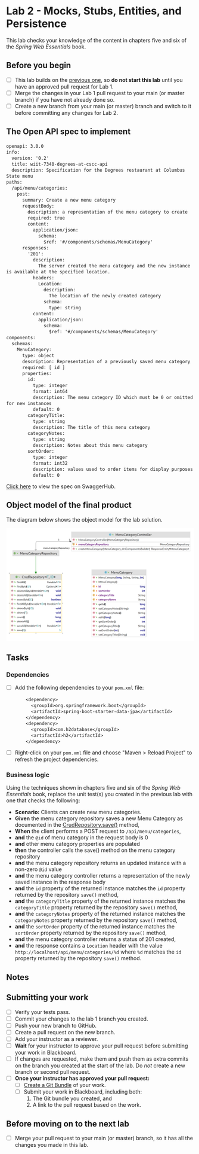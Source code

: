 # Lab 2 - Mocks, Stubs, Entities, and Persistence

This lab checks your knowledge of the content in chapters five and six of the *Spring Web Essentials* book.

## Before you begin

- [ ] This lab builds on the [previous one](../lab-1/README.md), so __do not start this lab__ until you have an approved pull request for Lab 1.
- [ ] Merge the changes in your Lab 1 pull request to your main (or master branch) if you have not already done so.
- [ ] Create a new branch from your main (or master) branch and switch to it before committing any changes for Lab 2.

## The Open API spec to implement

```
openapi: 3.0.0
info:
  version: '0.2'
  title: wiit-7340-degrees-at-cscc-api
  description: Specification for the Degrees restaurant at Columbus State menu
paths:
  /api/menu/categories:
    post:
      summary: Create a new menu category
      requestBody:
        description: a representation of the menu category to create
        required: true
        content:
          application/json:
            schema:
              $ref: '#/components/schemas/MenuCategory'
      responses:
        '201':
          description:
            The server created the menu category and the new instance is available at the specified location.
          headers:
            Location:
              description:
                The location of the newly created category
              schema:
                type: string
          content:
            application/json:
              schema:
                $ref: '#/components/schemas/MenuCategory'
components:
  schemas:
    MenuCategory:
      type: object
      description: Representation of a previously saved menu category
      required: [ id ]
      properties:
        id:
          type: integer
          format: int64
          description: The menu category ID which must be 0 or omitted for new instances
          default: 0
        categoryTitle:
          type: string
          description: The title of this menu category
        categoryNotes:
          type: string
          description: Notes about this menu category
        sortOrder:
          type: integer
          format: int32
          description: values used to order items for display purposes
          default: 0

```

[Click here](https://app.swaggerhub.com/apis/DataDaddy/wiit-7340_degrees_at_cscc_api/0.2) to view the spec on SwaggerHub.

## Object model of the final product

The diagram below shows the object model for the lab solution.

![Object model for completed Lab 2 assignment](./images/ObjectModel.png)

## Tasks

### Dependencies

- [ ] Add the following dependencies to your `pom.xml` file:
  ```
      <dependency>
        <groupId>org.springframework.boot</groupId>
        <artifactId>spring-boot-starter-data-jpa</artifactId>
      </dependency>
      <dependency>
        <groupId>com.h2database</groupId>
        <artifactId>h2</artifactId>
      </dependency>
  ```
- [ ] Right-click on your `pom.xml` file and choose "Maven > Reload Project" to refresh the project dependencies.

### Business logic

Using the techniques shown in chapters five and six of the *Spring Web Essentials* book, replace the unit test(s) you created in the previous lab with one that checks the following:

* __Scenario:__ Clients can create new menu categories.
* __Given__ the menu category repository saves a new Menu Category as documented in the 
[CrudRepository.save()](https://docs.spring.io/spring-data/commons/docs/current/api/org/springframework/data/repository/CrudRepository.html#save-S-) method,
* __When__ the client performs a POST request to `/api/menu/categories`,
* __and__ the `@id` of menu category in the request body is 0
* __and__ other menu category properties are populated
* __then__ the controller calls the save() method on the menu category repository
* __and__ the menu category repository returns an updated instance with a non-zero `@id` value
* __and__ the menu category controller returns a representation of the newly saved instance in the response body
* __and__ the `id` property of the returned instance matches the `id` property returned by the repository `save()` method,
* __and__ the `categoryTitle` property of the returned instance matches the `categoryTitle` property returned by the repository `save()` method,
* __and__ the `categoryNotes` property of the returned instance matches the `categoryNotes` property returned by the repository `save()` method,
* __and__ the `sortOrder` property of the returned instance matches the `sortOrder` property returned by the repository `save()` method,
* __and__ the menu category controller returns a status of 201 created,
* __and__ the response contains a `Location` header with the value `http://localhost/api/menu/categories/%d` where `%d` matches the `id` property returned by the repository `save()` method.

## Notes


## Submitting your work

- [ ] Verify your tests pass.
- [ ] Commit your changes to the lab 1 branch you created.
- [ ] Push your new branch to GitHub.
- [ ] Create a pull request on the new branch.
- [ ] Add your instructor as a reviewer.
- [ ] __Wait__ for your instructor to approve your pull request before submitting your work in Blackboard.
- [ ] If changes are requested, make them and push them as extra commits on the branch you created at the start of the lab. Do *not* create a new branch or second pull request.
- [ ] __Once your instructor has approved your pull request:__
  - [ ] [Create a Git Bundle](https://git-scm.com/docs/git-bundle) of your work.
  - [ ] Submit your work in Blackboard, including both:
    1. The Git bundle you created, and 
    2. A link to the pull request based on the work.

## Before moving on to the next lab

- [ ] Merge your pull request to your main (or master) branch, so it has all the changes you made in this lab.
